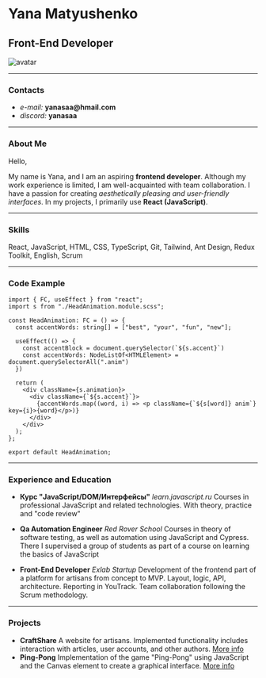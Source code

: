 # Yana Matyushenko
## Front-End Developer
![avatar](https://yana-matyushenko.vercel.app/_next/image?url=%2F_next%2Fstatic%2Fmedia%2FmyPhoto.8d58ca5e.png&w=256&q=95)
********
### Contacts
* _e-mail:_ __yanasaa@hmail.com__ 
* _discord:_ __yanasaa__ 
********
### About Me
Hello,

My name is Yana, and I am an aspiring __frontend developer__. Although my work experience is limited, I am well-acquainted with team collaboration. I have a passion for creating _aesthetically pleasing and user-friendly interfaces_. In my projects, I primarily use __React (JavaScript)__.
********
### Skills
React, JavaScript, HTML, CSS, TypeScript, Git, Tailwind, Ant Design, Redux Toolkit, English, Scrum
********
### Code Example
``` 
import { FC, useEffect } from "react";
import s from "./HeadAnimation.module.scss";

const HeadAnimation: FC = () => {
  const accentWords: string[] = ["best", "your", "fun", "new"];

  useEffect(() => {
    const accentBlock = document.querySelector(`${s.accent}`)
    const accentWords: NodeListOf<HTMLElement> = document.querySelectorAll(".anim")
  })

  return (
    <div className={s.animation}>
      <div className={`${s.accent}`}>
        {accentWords.map((word, i) => <p className={`${s[word]} anim`} key={i}>{word}</p>)}
      </div>
    </div>
  );
};

export default HeadAnimation;
```
********
### Experience and Education
* __Курс "JavaScript/DOM/Интерфейсы"__
_learn.javascript.ru_
Courses in professional JavaScript and related technologies. With theory, practice and "code review"

* __Qa Automation Engineer__
_Red Rover School_
Courses in  theory of software testing, as well as automation using JavaScript and Cypress. There I supervised a group of students as part of a course on learning the basics of JavaScript

* __Front-End Developer__
_Exlab Startup_
Development of the frontend part of a platform for artisans from concept to MVP. Layout, logic, API, architecture. Reporting in YouTrack. Team collaboration following the Scrum methodology.
*******
### Projects
* __CraftShare__
A website for artisans. Implemented functionality includes interaction with articles, user accounts, and other authors.
[More info](https://github.com/vsmrnw/CraftShare "Source code link")
* __Ping-Pong__
Implementation of the game "Ping-Pong" using JavaScript and the Canvas element to create a graphical interface.
[More info](https://codepen.io/Yana-Saa/pen/abXObLq "Source code link")